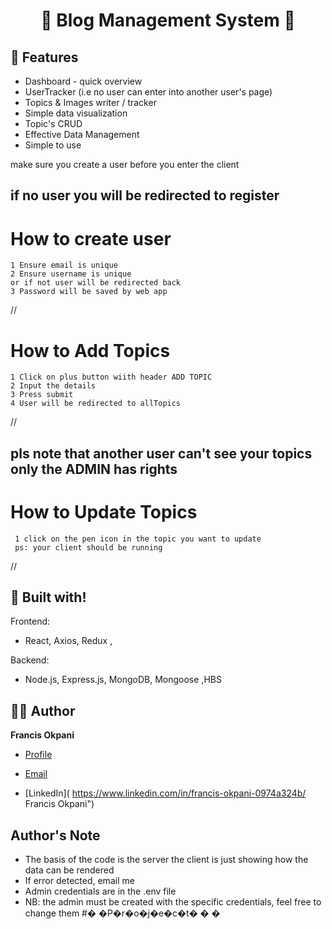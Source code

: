 <h1 align="center">🌟 Blog Management System 🌟</h1>
<p align="center"><Fullstack App built with the MERN stack. It is a fully featured  Blog Management System dashboard with user login and admin login,  topics  & images display . It is created with simplicity and ease of access in mind.></p>

## 🚀 Features

- Dashboard - quick overview
- UserTracker (i.e no user can enter into another user's page)
- Topics & Images writer / tracker
- Simple data visualization
- Topic's CRUD
- Effective Data Management
- Simple to use

 make sure you create a user before you enter the client

## if no user you will be redirected to register

# How to create user

    1 Ensure email is unique
    2 Ensure username is unique
    or if not user will be redirected back
    3 Password will be saved by web app

//

# How to Add Topics

    1 Click on plus button wiith header ADD TOPIC
    2 Input the details
    3 Press submit
    4 User will be redirected to allTopics

//

## pls note that another user can't see your topics only the ADMIN has rights

# How to Update Topics

     1 click on the pen icon in the topic you want to update
     ps: your client should be running

//

## 👷 Built with!

Frontend:

- React, Axios, Redux ,

Backend:

- Node.js, Express.js, MongoDB, Mongoose ,HBS

## 🧑🏻 Author

**Francis Okpani**

- [Profile]((https://github.com/pablo-codes) "Okpani Francis")

- [Email](mailto:francisokpani570@gmail.com?subject=Hi%20from%20<repo-email> "Hi!")

- [LinkedIn]( https://www.linkedin.com/in/francis-okpani-0974a324b/ Francis Okpani")

## Author's Note

- The basis of the code is the server the client is just showing how the data can be rendered
- If error detected, email me
- Admin credentials are in the .env file
- NB: the admin must be created with the specific credentials, feel free to change them
#� �P�r�o�j�e�c�t�
�
�
